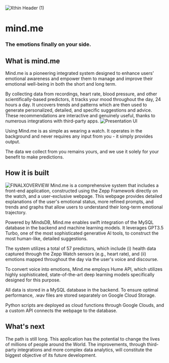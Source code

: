 ![Xthin Header (1)](https://github.com/jacopo-minniti/mind.me/assets/115539886/faf2fc57-c6f2-4501-bad4-03519f6a1814)
# mind.me

### The emotions finally on your side. 

## What is mind.me
Mind.me is a pioneering integrated system designed to enhance users’ emotional awareness and empower them to manage and improve their emotional well-being in both the short and long term.

By collecting data from recordings, heart rate, blood pressure, and other scientifically-based predictors, it tracks your mood throughout the day, 24 hours a day. It uncovers trends and patterns which are then used to generate personalized, detailed, and specific suggestions and advice. These recommendations are interactive and genuinely useful, thanks to numerous integrations with third-party apps.
![Presentation UI](https://github.com/jacopo-minniti/mind.me/assets/115539886/7b1ddacf-de79-44bf-b207-90c0548bcf30)


Using Mind.me is as simple as wearing a watch. It operates in the background and never requires any input from you - it simply provides output.

The data we collect from you remains yours, and we use it solely for your benefit to make predictions.

## How it is built 
![FINALXOVERVIEW](https://github.com/jacopo-minniti/mind.me/assets/115539886/a3b49bbb-035a-4f87-b5a5-86c69b4c0e9b)
Mind.me is a comprehensive system that includes a front-end application, constructed using the Zepp Framework directly on the watch, and a user-exclusive webpage. This webpage provides detailed explanations of the user's emotional status, more refined prompts, and trends and graphs that allow users to understand their long-term emotional trajectory.

Powered by MindsDB, Mind.me enables swift integration of the MySQL database in the backend and machine learning models. It leverages GPT3.5 Turbo, one of the most sophisticated generative AI tools, to construct the most human-like, detailed suggestions.

The system utilizes a total of 57 predictors, which include (i) health data captured through the Zepp Watch sensors (e.g., heart rate), and (ii) emotions mapped throughout the day via the user's voice and discourse.

To convert voice into emotions, Mind.me employs Hume API, which utilizes highly sophisticated, state-of-the-art deep learning models specifically designed for this purpose.

All data is stored in a MySQL database in the backend. To ensure optimal performance, .wav files are stored separately on Google Cloud Storage.

Python scripts are deployed as cloud functions through Google Clouds, and a custom API connects the webpage to the database.


## What's next 
The path is still long. This application has the potential to change the lives of millions of people around the World. The improvements, through third-party integrations and more complex data analytics, will constitute the biggest objective of its future development. 




